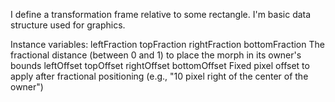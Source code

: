 I define a transformation frame relative to some rectangle. I'm basic data structure used for graphics.Instance variables:	leftFraction 	topFraction 	rightFraction 	bottomFraction 	<Float>		The fractional distance (between 0 and 1) to place the morph in its owner's bounds	leftOffset 	topOffset 	rightOffset 	bottomOffset 	<Integer>	Fixed pixel offset to apply after fractional positioning (e.g., "10 pixel right of the center of the owner")